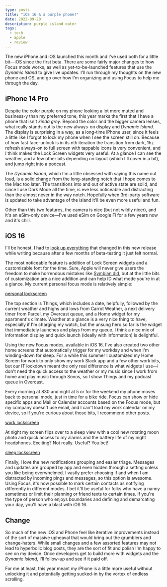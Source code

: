 ```yaml
---
type: posts
title: "iOS 16 & a purple phone!"
date: 2022-09-20
description: purple island eater
tags:
  - tech
  - apple
  - review
---
```


The new iPhone and iOS launched this month and I've used both for a little bit—iOS since the first beta. There are some fairly major changes to how Focus mode works, as well as yet-to-be-launched features that use the _Dynamic Island_ to give live updates. I'll run through my thoughts on the new phone and OS, and go over how I'm organizing and using Focus to help me through the day.

## iPhone 14 Pro

Despite the color purple on my phone looking a lot more muted and business-y than my preferred tone, this year marks the first that I have a phone that isn't _kinda grey_. Beyond the color and the bigger camera lenses, what really stands out is the new always-on display and _Dynamic Island_. The display is surprising in a way, as  a long-time iPhone user, since it feels a little like I forgot to lock my phone when I see the screen still on. Because of how fast face-unlock is in its nth iteration the transition from dark, 1hz refresh always-on to full screen with tappable icons is very convenient, and I think makes the Lock Screen widgets very useful. At a glance I can see the weather, and a few other bits depending on layout (which I'll cover in a bit), and jump right into a podcast. 

The _Dynamic Island_, which I'm a little obsessed with saying this name out loud, is a solid change from the long-standing notch that I hope comes to the Mac too later. The transitions into and out of active state are solid, and since I use Dark Mode all the time, is eve less noticeable and distracting than the almost never in the way notch. Hopefully when 3rd-party software is updated to take advantage of the island it'll be even more useful and fun. 

Other than this two features, the camera is nice (but not wildly nicer), and it's an eSim-only device—I've used eSim on Google Fi for a few years now and it's chill.

## iOS 16

I'll be honest, I had to [look up everything](https://www.theverge.com/23347903/ios-16-review-iphone-apple) that changed in this new release while writing because after a few months of beta-testing it just felt normal.

The most noticeable feature is addition of Lock Screen widgets and a customizable font for the time. Sure, Apple will never give users the freedom to make horrendous mistakes like [Symbian did](https://duckduckgo.com/?q=symbian+themes&iax=images&ia=images), but at the little bits of customization are a nice addition and can help ID what mode you're in at a glance. My current personal focus mode is relatively simple:

[personal lockscreen](/personallock.jpeg)

The top section is Things, which includes a date, helpfully, followed by the current weather and highs and lows from Carrot Weather, a next delivery timer from Parcel, my Overcast queue, and a Home widget for my apartment's climate. Weather at a glance is a very nice thing to have, especially if I'm charging my watch, but the unsung hero so far is the widget that immediately launches and plays from my queue. I think a nice mix of information display and quick launch (ideally with information) is delightful.

Using the new Focus modes, available in iOS 16, I've also created two other home screens that automatically trigger for my workday and when I'm winding-down for sleep. For a while this summer I customized my Home Screen for work to only show my work Slack app and a few other work bits, but our IT lockdown meant the only real difference is what widgets I use—I don't need the quick access to the weather or my music since I work from home and play music through Sonos, so I show Things and my podcast queue in Overcast.

Every morning at 830 and night at 5 or for the weekend my phone moves back to personal mode, just in time for a bike ride. Focus can show or hide specific apps and Mail or Calendar accounts based on the Focus mode, but my company doesn't use email, and I can't load my work calendar on my device, so if you're curious about those bits, I recommend other posts.

[work lockscreen](/worklock.jpeg)

At night my screen flips over to a sleep view with a cool new rotating moon photo and quick access to my alarms and the battery life of my night headphones. Exciting? Not really. Useful? You bet!

[sleep lockscreen](/sleeplock.jpeg)

Finally, I love the new notifications grouping and easier triage. Messages and updates are grouped by app and even hidden through a setting unless you like being overwhelmed. I vastly prefer choosing if and when I am distracted by incoming pings and messages, so this option is awesome. Using Focus, it's now possible to mark certain contacts as notifying differently in different modes. I bet it'll be useful for folks who have a nanny sometimes or limit their planning or friend texts to certain times. If you're the type of person who enjoys boundaries and defining and demarcating your day, you'll have a blast with iOS 16.

## Change 

So much of the new iOS and Phone feel like iterative improvements instead of the sort of massive upheaval that would bring out the grumblers and change-haters. While small changes and a few assorted features may not lead to hyperbolic blog posts, they are the sort of fit and polish I'm happy to see on my device. Once developers get to build more with widgets and the *Dynamic Island*, I'll follow-up and see if it paid off. 

For me at least, this year meant my iPhone is a little more useful without unlocking it and potentially getting sucked-in by the vortex of endless scrolling.